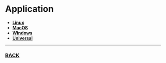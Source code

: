 # Application
- [**Linux**](Linux.md)
- [**MacOS**](MacOs.md)
- [**Windows**](Windows.md)
- [**Universal**](Universal.md)
--------
### [BACK](../README.md)